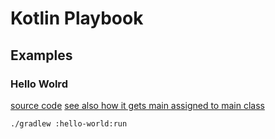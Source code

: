 # Kotlin Playbook
## Examples
### Hello Wolrd
[source code](hello-world/src/main/kotlin/hw.kt)
[see also how it gets main assigned to main class](hello-world/hello-world.gradle.kts)
```
./gradlew :hello-world:run
```